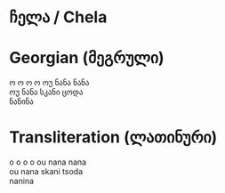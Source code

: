 # ჩელა / Chela

# Georgian (მეგრული)

ო ო ო ო ოუ ნანა ნანა  
ოუ ნანა სკანი ცოდა  
ნანინა  

# Transliteration (ლათინური)

o o o o ou nana nana  
ou nana skani tsoda   
nanina
